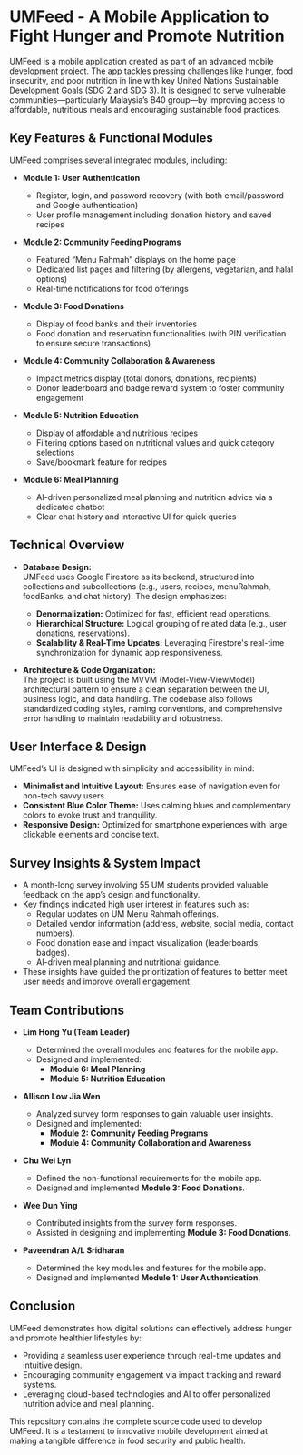 # UMFeed - A Mobile Application to Fight Hunger and Promote Nutrition

UMFeed is a mobile application created as part of an advanced mobile development project. The app tackles pressing challenges like hunger, food insecurity, and poor nutrition in line with key United Nations Sustainable Development Goals (SDG 2 and SDG 3). It is designed to serve vulnerable communities—particularly Malaysia’s B40 group—by improving access to affordable, nutritious meals and encouraging sustainable food practices.

## Key Features & Functional Modules

UMFeed comprises several integrated modules, including:

- **Module 1: User Authentication**
  - Register, login, and password recovery (with both email/password and Google authentication)
  - User profile management including donation history and saved recipes

- **Module 2: Community Feeding Programs**
  - Featured “Menu Rahmah” displays on the home page
  - Dedicated list pages and filtering (by allergens, vegetarian, and halal options)
  - Real-time notifications for food offerings

- **Module 3: Food Donations**
  - Display of food banks and their inventories
  - Food donation and reservation functionalities (with PIN verification to ensure secure transactions)

- **Module 4: Community Collaboration & Awareness**
  - Impact metrics display (total donors, donations, recipients)
  - Donor leaderboard and badge reward system to foster community engagement

- **Module 5: Nutrition Education**
  - Display of affordable and nutritious recipes
  - Filtering options based on nutritional values and quick category selections
  - Save/bookmark feature for recipes

- **Module 6: Meal Planning**
  - AI-driven personalized meal planning and nutrition advice via a dedicated chatbot
  - Clear chat history and interactive UI for quick queries

## Technical Overview

- **Database Design:**  
  UMFeed uses Google Firestore as its backend, structured into collections and subcollections (e.g., users, recipes, menuRahmah, foodBanks, and chat history). The design emphasizes:
  - **Denormalization:** Optimized for fast, efficient read operations.
  - **Hierarchical Structure:** Logical grouping of related data (e.g., user donations, reservations).
  - **Scalability & Real-Time Updates:** Leveraging Firestore's real-time synchronization for dynamic app responsiveness.

- **Architecture & Code Organization:**  
  The project is built using the MVVM (Model-View-ViewModel) architectural pattern to ensure a clean separation between the UI, business logic, and data handling. The codebase also follows standardized coding styles, naming conventions, and comprehensive error handling to maintain readability and robustness.

## User Interface & Design

UMFeed’s UI is designed with simplicity and accessibility in mind:
- **Minimalist and Intuitive Layout:** Ensures ease of navigation even for non-tech savvy users.
- **Consistent Blue Color Theme:** Uses calming blues and complementary colors to evoke trust and tranquility.
- **Responsive Design:** Optimized for smartphone experiences with large clickable elements and concise text.

## Survey Insights & System Impact

- A month-long survey involving 55 UM students provided valuable feedback on the app’s design and functionality.
- Key findings indicated high user interest in features such as:
  - Regular updates on UM Menu Rahmah offerings.
  - Detailed vendor information (address, website, social media, contact numbers).
  - Food donation ease and impact visualization (leaderboards, badges).
  - AI-driven meal planning and nutritional guidance.
- These insights have guided the prioritization of features to better meet user needs and improve overall engagement.

## Team Contributions

- **Lim Hong Yu (Team Leader)**
  - Determined the overall modules and features for the mobile app.
  - Designed and implemented:
    - **Module 6: Meal Planning**
    - **Module 5: Nutrition Education**

- **Allison Low Jia Wen**
  - Analyzed survey form responses to gain valuable user insights.
  - Designed and implemented:
    - **Module 2: Community Feeding Programs**
    - **Module 4: Community Collaboration and Awareness**

- **Chu Wei Lyn**
  - Defined the non-functional requirements for the mobile app.
  - Designed and implemented **Module 3: Food Donations**.

- **Wee Dun Ying**
  - Contributed insights from the survey form responses.
  - Assisted in designing and implementing **Module 3: Food Donations**.

- **Paveendran A/L Sridharan**
  - Determined the key modules and features for the mobile app.
  - Designed and implemented **Module 1: User Authentication**.

## Conclusion

UMFeed demonstrates how digital solutions can effectively address hunger and promote healthier lifestyles by:
- Providing a seamless user experience through real-time updates and intuitive design.
- Encouraging community engagement via impact tracking and reward systems.
- Leveraging cloud-based technologies and AI to offer personalized nutrition advice and meal planning.

This repository contains the complete source code used to develop UMFeed. It is a testament to innovative mobile development aimed at making a tangible difference in food security and public health.
